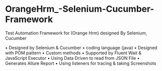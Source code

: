 # OrangeHrm_-Selenium-Cucumber-Framework
Test Automation Framework for (Orange Hrm) designed By Selenium, Cucumber 

 • Designed by Selenium & Cucumber
 • coding language (java)
 • Designed with POM pattern
 • Custom methods 
 • Supported by Fluent Wait & JavaScript Executor
 • Using Data Driven to read from JSON File
 • Generates Allure Report
 • Using listeners for tracing & taking Screenshots
